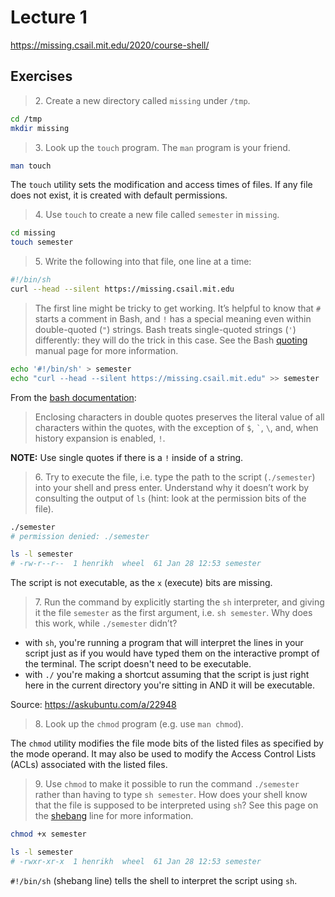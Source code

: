 # Lecture 1
https://missing.csail.mit.edu/2020/course-shell/

## Exercises

> 2\. Create a new directory called `missing` under `/tmp`.

```bash
cd /tmp
mkdir missing
```

> 3\. Look up the `touch` program. The `man` program is your friend.

```bash
man touch
```

The `touch` utility sets the modification and access times of files.  If any file does not exist, it is created with default permissions.

> 4\. Use `touch` to create a new file called `semester` in `missing`.

```bash
cd missing
touch semester
```

> 5\. Write the following into that file, one line at a time:

```bash
#!/bin/sh  
curl --head --silent https://missing.csail.mit.edu
```

> The first line might be tricky to get working. It’s helpful to know that `#` starts a comment in Bash, and `!` has a special meaning even within double-quoted (`"`) strings. Bash treats single-quoted strings (`'`) differently: they will do the trick in this case. See the Bash [quoting](https://www.gnu.org/software/bash/manual/html_node/Quoting.html) manual page for more information.

```bash
echo '#!/bin/sh' > semester
echo "curl --head --silent https://missing.csail.mit.edu" >> semester
```
From the [bash documentation](https://www.gnu.org/savannah-checkouts/gnu/bash/manual/bash.html#Double-Quotes):
> Enclosing characters in double quotes preserves the literal value of all characters within the quotes, with the exception of `$`, `` ` ``, `\`, and, when history expansion is enabled, `!`.

**NOTE:** Use single quotes if there is a `!` inside of a string.

> 6\. Try to execute the file, i.e. type the path to the script (`./semester`) into your shell and press enter. Understand why it doesn’t work by consulting the output of `ls` (hint: look at the permission bits of the file).

```bash
./semester
# permission denied: ./semester

ls -l semester
# -rw-r--r--  1 henrikh  wheel  61 Jan 28 12:53 semester
```
The script is not executable, as the `x` (execute) bits are missing.

> 7\. Run the command by explicitly starting the `sh` interpreter, and giving it the file `semester` as the first argument, i.e. `sh semester`. Why does this work, while `./semester` didn’t?

- with `sh`, you're running a program that will interpret the lines in your script just as if you would have typed them on the interactive prompt of the terminal. The script doesn't need to be executable.
- with `./` you're making a shortcut assuming that the script is just right here in the current directory you're sitting in AND it will be executable.

Source: https://askubuntu.com/a/22948

> 8\. Look up the `chmod` program (e.g. use `man chmod`).

The `chmod` utility modifies the file mode bits of the listed files as specified by the mode operand. It may also be used to modify the Access Control Lists (ACLs) associated with the listed files.

> 9\. Use `chmod` to make it possible to run the command `./semester` rather than having to type `sh semester`. How does your shell know that the file is supposed to be interpreted using `sh`? See this page on the [shebang](https://en.wikipedia.org/wiki/Shebang_(Unix)) line for more information.

```bash
chmod +x semester

ls -l semester
# -rwxr-xr-x  1 henrikh  wheel  61 Jan 28 12:53 semester
```

`#!/bin/sh` (shebang line) tells the shell to interpret the script using `sh`.
